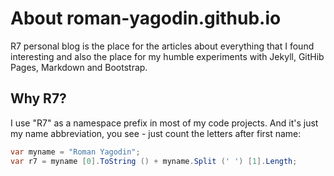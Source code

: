 # About roman-yagodin.github.io

R7 personal blog is the place for the articles about everything that I found interesting 
and also the place for my humble experiments with Jekyll, GitHib Pages, Markdown and Bootstrap. 

## Why R7?

I use "R7" as a namespace prefix in most of my code projects. And it's just my name abbreviation, 
you see - just count the letters after first name:

```C#
var myname = "Roman Yagodin";
var r7 = myname [0].ToString () + myname.Split (' ') [1].Length;
```
